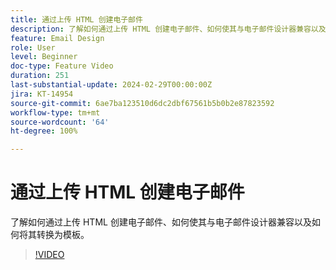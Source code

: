 ```yaml
---
title: 通过上传 HTML 创建电子邮件
description: 了解如何通过上传 HTML 创建电子邮件、如何使其与电子邮件设计器兼容以及如何将其转换为模板。
feature: Email Design
role: User
level: Beginner
doc-type: Feature Video
duration: 251
last-substantial-update: 2024-02-29T00:00:00Z
jira: KT-14954
source-git-commit: 6ae7ba123510d6dc2dbf67561b5b0b2e87823592
workflow-type: tm+mt
source-wordcount: '64'
ht-degree: 100%

---
```



# 通过上传 HTML 创建电子邮件

了解如何通过上传 HTML 创建电子邮件、如何使其与电子邮件设计器兼容以及如何将其转换为模板。

>[!VIDEO](https://video.tv.adobe.com/v/3427633/?learn=on)
